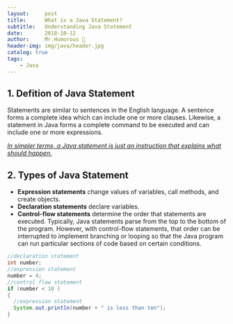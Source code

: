 ```yaml
---
layout:     post
title:      What is a Java Statement?
subtitle:   Understanding Java Statement
date:       2018-10-12
author:     Mr.Humorous 🥘
header-img: img/java/header.jpg
catalog: true
tags:
    - Java
---
```


## 1. Defition of Java Statement
Statements are similar to sentences in the English language. A sentence forms a complete idea which can include one or more clauses. Likewise, a statement in Java forms a complete command to be executed and can include one or more expressions.

<ins>*In simpler terms, a Java statement is just an instruction that explains what should happen.*</ins>

## 2. Types of Java Statement
+ __Expression statements__ change values of variables, call methods, and create objects.
+ __Declaration statements__ declare variables.
+ __Control-flow statements__ determine the order that statements are executed. Typically, Java statements parse from the top to the bottom of the program. However, with control-flow statements, that order can be interrupted to implement branching or looping so that the Java program can run particular sections of code based on certain conditions.
```java
//declaration statement
int number;
//expression statement
number = 4;
//control flow statement
if (number < 10 )
{
  //expression statement
  System.out.println(number + " is less than ten");
}
```
